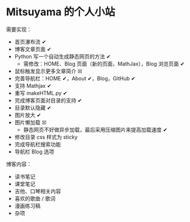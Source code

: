 # Mitsuyama 的个人小站

需要实现：

- 首页瀑布流 ✔
- 博客文章页面 ✔
- Python 写一个自动生成静态网页的方法 ✔
  - 需修改：HOME、Blog 页面（新的页面，MathJax），Blog 浏览页面 ✔
- 鼠标触发显示更多文章简介  ☒
- 完善导航栏：HOME ✔，About ✔，Blog，GitHub ✔
- 支持 Mathjax ✔
- 重写 makeHTML.py ✔
- 完成博客页面对目录的支持 ✔
- 目录默认隐藏 ✔
- 图片放大 ✔
- 图片懒加载 ☒
  - 静态网页不好做异步加载，最后采用压缩图片来提高加载速度 ✔
- 修改目录 css 样式为 sticky
- 完成导航栏搜索功能
- 导航栏 Blog 选项

博客内容：

- 读书笔记
- 课堂笔记
- 吉他、口琴相关内容
- 喜欢的歌曲 / 歌词
- 漫画练习稿
- 杂项
